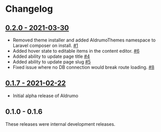 # Changelog

## [0.2.0 - 2021-03-30](https://github.com/Aldrumo/core/releases/tag/0.2.0)

* Removed theme installer and added AldrumoThemes namespace to Laravel composer on install. [#1](https://github.com/Aldrumo/core/issues/1)
* Added hover state to editable items in the content editor. [#6](https://github.com/Aldrumo/core/issues/6)
* Added ability to update page title [#4](https://github.com/Aldrumo/core/issues/4)
* Added ability to update page slug [#5](https://github.com/Aldrumo/core/issues/5)
* Fixed issue where no DB connection would break route loading. [#8](https://github.com/Aldrumo/core/issues/8)

## [0.1.7 - 2021-02-22](https://github.com/Aldrumo/core/releases/tag/0.1.7)

* Initial alpha release of Aldrumo

## 0.1.0 - 0.1.6

These releases were internal development releases.
